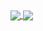 <a href="#">
  <img align="center" src="https://github-readme-stats.vercel.app/api?username=BlameBurr&show_icons=true&count_private=true&theme=nord"/>
</a>
<a href="#">
  <img align="center" src="https://github-readme-stats.vercel.app/api/top-langs?username=BlameBurr&theme=nord&layout=compact"/>
</a>
